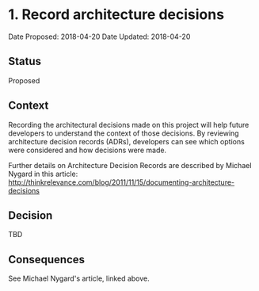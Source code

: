 # 1. Record architecture decisions

Date Proposed: 2018-04-20
Date Updated: 2018-04-20

## Status

Proposed

## Context

Recording the architectural decisions made on this project will help future developers to understand the context of those decisions. By reviewing architecture decision records (ADRs), developers can see which options were considered and how decisions were made.

Further details on Architecture Decision Records are described by Michael Nygard in this article: http://thinkrelevance.com/blog/2011/11/15/documenting-architecture-decisions

## Decision

TBD

## Consequences

See Michael Nygard's article, linked above.
